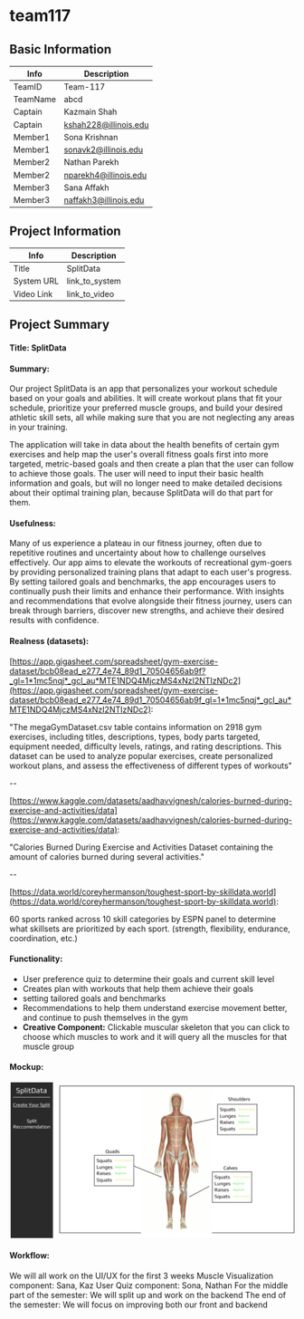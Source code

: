 # team117

## Basic Information

|   Info      |        Description     |
| ----------- | ---------------------- |
| TeamID      |        Team-117        |
| TeamName    |         abcd         |
| Captain     |       Kazmain Shah    |
| Captain     |  kshah228@illinois.edu  |
| Member1     |     Sona Krishnan      |
| Member1     |  sonavk2@illinois.edu   |
| Member2     |    Nathan Parekh      |
| Member2     |   nparekh4@illinois.edu|
| Member3     |     Sana Affakh          |
| Member3     |       naffakh3@illinois.edu      |

## Project Information

|   Info      |        Description     |
| ----------- | ---------------------- |
|  Title      |       SplitData     |
| System URL  |      link_to_system    |
| Video Link  |      link_to_video     |

## Project Summary

#### Title: SplitData


#### Summary: 
Our project SplitData is an app that personalizes your workout schedule based on your goals and abilities. It will create workout plans that fit your schedule, prioritize your preferred muscle groups, and build your desired athletic skill sets, all while making sure that you are not neglecting any areas in your training.

The application will take in data about the health benefits of certain gym exercises and help map the user's overall fitness goals first into more targeted, metric-based goals and then create a plan that the user can follow to achieve those goals. The user will need to input their basic health information and goals, but will no longer need to make detailed decisions about their optimal training plan, because SplitData will do that part for them.

#### Usefulness:
Many of us experience a plateau in our fitness journey, often due to repetitive routines and uncertainty about how to challenge ourselves effectively. Our app aims to elevate the workouts of recreational gym-goers by providing personalized training plans that adapt to each user's progress. By setting tailored goals and benchmarks, the app encourages users to continually push their limits and enhance their performance. With insights and recommendations that evolve alongside their fitness journey, users can break through barriers, discover new strengths, and achieve their desired results with confidence. 


#### Realness (datasets):
[https://app.gigasheet.com/spreadsheet/gym-exercise-dataset/bcb08ead_e277_4e74_89d1_70504656ab9f?_gl=1*1mc5nqj*_gcl_au*MTE1NDQ4MjczMS4xNzI2NTIzNDc2](https://app.gigasheet.com/spreadsheet/gym-exercise-dataset/bcb08ead_e277_4e74_89d1_70504656ab9f_gl=1*1mc5nqj*_gcl_au*MTE1NDQ4MjczMS4xNzI2NTIzNDc2):

"The megaGymDataset.csv table contains information on 2918 gym exercises, including titles, descriptions, types, body parts targeted, equipment needed, difficulty levels, ratings, and rating descriptions. This dataset can be used to analyze popular exercises, create personalized workout plans, and assess the effectiveness of different types of workouts"

--

[https://www.kaggle.com/datasets/aadhavvignesh/calories-burned-during-exercise-and-activities/data](https://www.kaggle.com/datasets/aadhavvignesh/calories-burned-during-exercise-and-activities/data):

"Calories Burned During Exercise and Activities
Dataset containing the amount of calories burned during several activities."

--

[https://data.world/coreyhermanson/toughest-sport-by-skilldata.world](https://data.world/coreyhermanson/toughest-sport-by-skilldata.world):

60 sports ranked across 10 skill categories by ESPN panel to determine what skillsets are prioritized by each sport. (strength, flexibility, endurance, coordination, etc.)

#### Functionality: 
- User preference quiz to determine their goals and current skill level
- Creates plan with workouts that help them achieve their goals
- setting tailored goals and benchmarks
- Recommendations to help them understand exercise movement better, and continue to push themselves in the gym
- **Creative Component:** Clickable muscular skeleton that you can click to choose which muscles to work and it will query all the muscles for that muscle group	


#### Mockup:
![image](Mockup.png)



#### Workflow:
We will all work on the UI/UX for the first 3 weeks
	Muscle Visualization component: Sana, Kaz
User Quiz component: Sona, Nathan
For the middle part of the semester:
	We will split up and work on the backend
The end of the semester:
	We will focus on improving both our front and backend
